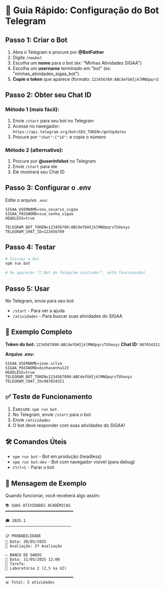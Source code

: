 # 🤖 Guia Rápido: Configuração do Bot Telegram

## Passo 1: Criar o Bot

1. Abra o Telegram e procure por **@BotFather**
2. Digite `/newbot`
3. Escolha um **nome** para o bot (ex: "Minhas Atividades SIGAA")
4. Escolha um **username** terminado em "bot" (ex: "minhas_atividades_sigaa_bot")
5. **Copie o token** que aparece (formato: `123456789:ABCdefGHIjklMNOpqrs`)

## Passo 2: Obter seu Chat ID

### Método 1 (mais fácil):
1. Envie `/start` para seu bot no Telegram
2. Acesse no navegador: `https://api.telegram.org/bot<SEU_TOKEN>/getUpdates`
3. Procure por `"chat":{"id":` e copie o número

### Método 2 (alternativo):
1. Procure por **@userinfobot** no Telegram
2. Envie `/start` para ele
3. Ele mostrará seu Chat ID

## Passo 3: Configurar o .env

Edite o arquivo `.env`:
```env
SIGAA_USERNAME=seu_usuario_sigaa
SIGAA_PASSWORD=sua_senha_sigaa
HEADLESS=true

TELEGRAM_BOT_TOKEN=123456789:ABCdefGHIjklMNOpqrsTUVwxyz
TELEGRAM_CHAT_ID=123456789
```

## Passo 4: Testar

```bash
# Iniciar o bot
npm run bot

# Se aparecer "🤖 Bot do Telegram iniciado!", está funcionando!
```

## Passo 5: Usar

No Telegram, envie para seu bot:
- `/start` - Para ver a ajuda
- `/atividades` - Para buscar suas atividades do SIGAA

## 🔧 Exemplo Completo

**Token do bot:** `1234567890:ABCdefGHIjklMNOpqrsTUVwxyz`
**Chat ID:** `987654321`

**Arquivo .env:**
```env
SIGAA_USERNAME=joao.silva
SIGAA_PASSWORD=minhasenha123
HEADLESS=true
TELEGRAM_BOT_TOKEN=1234567890:ABCdefGHIjklMNOpqrsTUVwxyz
TELEGRAM_CHAT_ID=987654321
```

## ✅ Teste de Funcionamento

1. Execute: `npm run bot`
2. No Telegram, envie `/start` para o bot
3. Envie `/atividades` 
4. O bot deve responder com suas atividades do SIGAA!

## 🛠️ Comandos Úteis

- `npm run bot` - Bot em produção (headless)
- `npm run bot:dev` - Bot com navegador visível (para debug)
- `Ctrl+C` - Parar o bot

## 📱 Mensagem de Exemplo

Quando funcionar, você receberá algo assim:

```
📚 SUAS ATIVIDADES ACADÊMICAS
━━━━━━━━━━━━━━━━━━━━━━━━━━━━━━

🎓 2025.1
─────────────────────────────

📋 PROBABILIDADE
📅 Data: 30/05/2025
📌 Avaliação: 2ª Avaliação

✏️ BANCO DE DADOS
📅 Data: 31/05/2025 12:00
📌 Tarefa:
🎯 Laboratório 2 (2,5 na U2)

━━━━━━━━━━━━━━━━━━━━━━━━━━━━━━
📊 Total: 5 atividades
```

